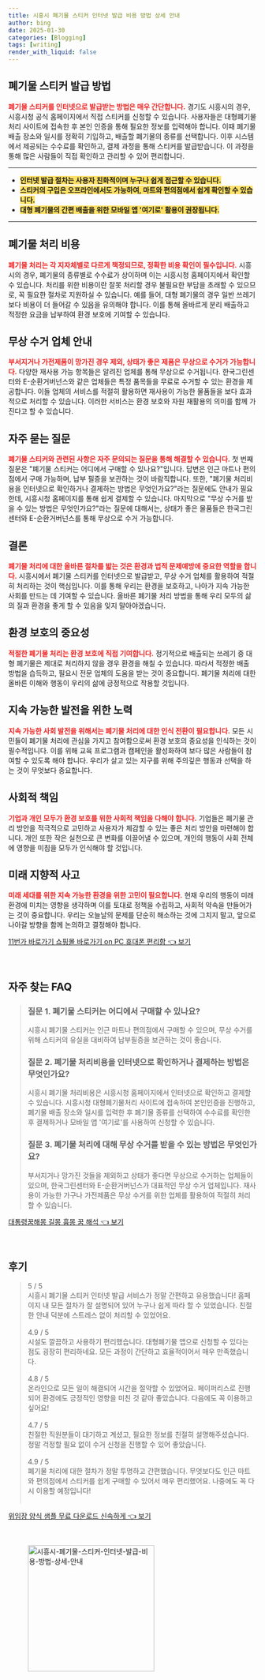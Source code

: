 ```yaml
---
title: 시흥시 폐기물 스티커 인터넷 발급 비용 방법 상세 안내
author: bing
date: 2025-01-30
categories: [Blogging]
tags: [writing]
render_with_liquid: false
---
```



<h2 id='폐기물 스티커 발급 방법'>폐기물 스티커 발급 방법</h2>

<p><b><span style="color: #ee2323;">폐기물 스티커를 인터넷으로 발급받는 방법은 매우 간단합니다.</span></b> 경기도 시흥시의 경우, 시흥시청 공식 홈페이지에서 직접 스티커를 신청할 수 있습니다. 사용자들은 대형폐기물처리 사이트에 접속한 후 본인 인증을 통해 필요한 정보를 입력해야 합니다. 이때 폐기물 배출 장소와 일시를 정확히 기입하고, 배출할 폐기물의 종류를 선택합니다. 이후 시스템에서 제공되는 수수료를 확인하고, 결제 과정을 통해 스티커를 발급받습니다. 이 과정을 통해 많은 사람들이 직접 확인하고 관리할 수 있어 편리합니다.</p>

<hr />

<ul>
    <li><b><span style="background-color: #ffe066;">인터넷 발급 절차는 사용자 친화적이며 누구나 쉽게 접근할 수 있습니다.</span></b></li>
    <li><b><span style="background-color: #ffe066;">스티커의 구입은 오프라인에서도 가능하여, 마트와 편의점에서 쉽게 확인할 수 있습니다.</span></b></li>
    <li><b><span style="background-color: #ffe066;">대형 폐기물의 간편 배출을 위한 모바일 앱 '여기로' 활용이 권장됩니다.</span></b></li>
</ul>

<hr />

<h2 id='폐기물 처리 비용'>폐기물 처리 비용</h2>

<p><b><span style="color: #ee2323;">폐기물 처리는 각 지자체별로 다르게 책정되므로, 정확한 비용 확인이 필수입니다.</span></b> 시흥시의 경우, 폐기물의 종류별로 수수료가 상이하며 이는 시흥시청 홈페이지에서 확인할 수 있습니다. 처리를 위한 비용이란 잘못 처리할 경우 불필요한 부담을 초래할 수 있으므로, 꼭 필요한 절차로 지원하실 수 있습니다. 예를 들어, 대형 폐기물의 경우 일반 쓰레기보다 비용이 더 들어갈 수 있음을 유의해야 합니다. 이를 통해 올바르게 분리 배출하고 적정한 요금을 납부하여 환경 보호에 기여할 수 있습니다.</p>

<h2 id='무상 수거 업체 안내'>무상 수거 업체 안내</h2>

<p><b><span style="color: #ee2323;">부서지거나 가전제품이 망가진 경우 제외, 상태가 좋은 제품은 무상으로 수거가 가능합니다.</span></b> 다양한 재사용 가능 항목들은 알려진 업체를 통해 무상으로 수거됩니다. 한국그린센터와 E-순환거버넌스와 같은 업체들은 특정 품목들을 무료로 수거할 수 있는 환경을 제공합니다. 이들 업체의 서비스를 적절히 활용하면 재사용이 가능한 물품들을 보다 효과적으로 처리할 수 있습니다. 이러한 서비스는 환경 보호와 자원 재활용의 의미를 함께 가진다고 할 수 있습니다.</p>

<h2 id='자주 묻는 질문'>자주 묻는 질문</h2>

<p><b><span style="color: #ee2323;">폐기물 스티커와 관련된 사항은 자주 문의되는 질문을 통해 해결할 수 있습니다.</span></b> 첫 번째 질문은 "폐기물 스티커는 어디에서 구매할 수 있나요?"입니다. 답변은 인근 마트나 편의점에서 구매 가능하며, 납부 필증을 보관하는 것이 바람직합니다. 또한, "폐기물 처리비용을 인터넷으로 확인하거나 결제하는 방법은 무엇인가요?"라는 질문에도 안내가 필요한데, 시흥시청 홈페이지를 통해 쉽게 결제할 수 있습니다. 마지막으로 "무상 수거를 받을 수 있는 방법은 무엇인가요?"라는 질문에 대해서는, 상태가 좋은 물품들은 한국그린센터와 E-순환거버넌스를 통해 무상으로 수거 가능합니다.</p>

<h2 id='결론'>결론</h2>

<p><b><span style="color: #ee2323;">폐기물 처리에 대한 올바른 절차를 밟는 것은 환경과 법적 문제예방에 중요한 역할을 합니다.</span></b> 시흥시에서 폐기물 스티커를 인터넷으로 발급받고, 무상 수거 업체를 활용하여 적절히 처리하는 것이 핵심입니다. 이를 통해 우리는 환경을 보호하고, 나아가 지속 가능한 사회를 만드는 데 기여할 수 있습니다. 올바른 폐기물 처리 방법을 통해 우리 모두의 삶의 질과 환경을 좋게 할 수 있음을 잊지 말아야겠습니다.</p>

<h2 id='환경 보호의 중요성'>환경 보호의 중요성</h2>

<p><b><span style="color: #ee2323;">적절한 폐기물 처리는 환경 보호에 직접 기여합니다.</span></b> 정기적으로 배출되는 쓰레기 중 대형 폐기물은 제대로 처리하지 않을 경우 환경을 해칠 수 있습니다. 따라서 적정한 배출 방법을 습득하고, 필요시 전문 업체의 도움을 받는 것이 중요합니다. 폐기물 처리에 대한 올바른 이해와 행동이 우리의 삶에 긍정적으로 작용할 것입니다.</p>

<h2 id='지속 가능한 발전을 위한 노력'>지속 가능한 발전을 위한 노력</h2>

<p><b><span style="color: #ee2323;">지속 가능한 사회 발전을 위해서는 폐기물 처리에 대한 인식 전환이 필요합니다.</span></b> 모든 시민들이 폐기물 처리에 관심을 가지고 참여함으로써 환경 보호의 중요성을 인식하는 것이 필수적입니다. 이를 위해 교육 프로그램과 캠페인을 활성화하여 보다 많은 사람들이 참여할 수 있도록 해야 합니다. 우리가 살고 있는 지구를 위해 주의깊은 행동과 선택을 하는 것이 무엇보다 중요합니다.</p>

<h2 id='사회적 책임'>사회적 책임</h2>

<p><b><span style="color: #ee2323;">기업과 개인 모두가 환경 보호를 위한 사회적 책임을 다해야 합니다.</span></b> 기업들은 폐기물 관리 방안을 적극적으로 고민하고 사용자가 체감할 수 있는 좋은 처리 방안을 마련해야 합니다. 개인 또한 작은 실천으로 큰 변화를 이끌어낼 수 있으며, 개인의 행동이 사회 전체에 영향을 미침을 모두가 인식해야 할 것입니다.</p>

<h2 id='미래 지향적 사고'>미래 지향적 사고</h2>

<p><b><span style="color: #ee2323;">미래 세대를 위한 지속 가능한 환경을 위한 고민이 필요합니다.</span></b> 현재 우리의 행동이 미래 환경에 미치는 영향을 생각하며 이를 토대로 정책을 수립하고, 사회적 약속을 만들어가는 것이 중요합니다. 우리는 오늘날의 문제를 단순히 해소하는 것에 그치지 말고, 앞으로 나아갈 방향을 함께 논의하고 결정해야 합니다.</p>


<p><a class="click-button" title="11번가 바로가기 쇼핑몰 바로가기 on PC 휴대폰 편리함" href="https://afficreate.github.io/posts/11%EB%B2%88%EA%B0%80-%EB%B0%94%EB%A1%9C%EA%B0%80%EA%B8%B0-%EC%87%BC%ED%95%91%EB%AA%B0-%EB%B0%94%EB%A1%9C%EA%B0%80%EA%B8%B0-on-PC-%ED%9C%B4%EB%8C%80%ED%8F%B0-%ED%8E%B8%EB%A6%AC%ED%95%A8/" rel="dofollow">11번가 바로가기 쇼핑몰 바로가기 on PC 휴대폰 편리함 👈 보기</a></p><br>
<h2 id='자주_찾는_FAQ'>자주 찾는 FAQ</h2>
<div itemscope="" itemtype="https://schema.org/FAQPage"> 
<blockquote> 
<div itemscope="" itemprop="mainEntity" itemtype="https://schema.org/Question"> 
<h3 itemprop="name">질문 1. 폐기물 스티커는 어디에서 구매할 수 있나요?</h3> 
<div itemscope="" itemprop="acceptedAnswer" itemtype="https://schema.org/Answer"> 
<span itemprop="text"> 
<p>시흥시 폐기물 스티커는 인근 마트나 편의점에서 구매할 수 있으며, 무상 수거를 위해 스티커의 유실을 대비하여 납부필증을 보관하는 것이 좋습니다.</p> 
</span> 
</div> 
</div> 
<div itemscope="" itemprop="mainEntity" itemtype="https://schema.org/Question"> 
<h3 itemprop="name">질문 2. 폐기물 처리비용을 인터넷으로 확인하거나 결제하는 방법은 무엇인가요?</h3> 
<div itemscope="" itemprop="acceptedAnswer" itemtype="https://schema.org/Answer"> 
<span itemprop="text"> 
<p>시흥시 폐기물 처리비용은 시흥시청 홈페이지에서 인터넷으로 확인하고 결제할 수 있습니다. 시흥시청 대형폐기물처리 사이트에 접속하여 본인인증을 진행하고, 폐기물 배출 장소와 일시를 입력한 후 폐기물 종류를 선택하여 수수료를 확인한 후 결제하거나 모바일 앱 '여기로'를 사용하여 신청할 수 있습니다.</p> 
</span> 
</div> 
</div> 
<div itemscope="" itemprop="mainEntity" itemtype="https://schema.org/Question"> 
<h3 itemprop="name">질문 3. 폐기물 처리에 대해 무상 수거를 받을 수 있는 방법은 무엇인가요?</h3> 
<div itemscope="" itemprop="acceptedAnswer" itemtype="https://schema.org/Answer"> 
<span itemprop="text"> 
<p>부서지거나 망가진 것들을 제외하고 상태가 좋다면 무상으로 수거하는 업체들이 있으며, 한국그린센터와 E-순환거버넌스가 대표적인 무상 수거 업체입니다. 재사용이 가능한 가구나 가전제품은 무상 수거를 위한 업체를 활용하여 적절히 처리할 수 있습니다.</p> 
</span> 
</div> 
</div> 
</blockquote> 
</div>
<p><a class="click-button" title="대통령꿈해몽 길몽 흉몽 꿈 해석" href="https://afficreate.github.io/posts/%EB%8C%80%ED%86%B5%EB%A0%B9%EA%BF%88%ED%95%B4%EB%AA%BD-%EA%B8%B8%EB%AA%BD-%ED%9D%89%EB%AA%BD-%EA%BF%88-%ED%95%B4%EC%84%9D/" rel="dofollow">대통령꿈해몽 길몽 흉몽 꿈 해석 👈 보기</a></p><br>
<h2 id='후기'>후기</h2>
<div itemscope itemtype="https://schema.org/Product">
  <blockquote>
  <div itemprop="review" itemscope itemtype="https://schema.org/Review">
      <div itemprop="reviewRating" itemscope itemtype="https://schema.org/Rating"> <span itemprop="ratingValue">5</span> / <span itemprop="bestRating">5</span> </div>
      <span itemprop="reviewBody">시흥시 폐기물 스티커 인터넷 발급 서비스가 정말 간편하고 유용했습니다! 홈페이지 내 모든 절차가 잘 설명되어 있어 누구나 쉽게 따라 할 수 있었습니다. 친절한 안내 덕분에 스트레스 없이 처리할 수 있었어요.</span>
  </div>
  <br>
  <div itemprop="review" itemscope itemtype="https://schema.org/Review">
      <div itemprop="reviewRating" itemscope itemtype="https://schema.org/Rating"> <span itemprop="ratingValue">4.9</span> / <span itemprop="bestRating">5</span> </div>
      <span itemprop="reviewBody">시설도 깔끔하고 사용하기 편리했습니다. 대형폐기물 앱으로 신청할 수 있다는 점도 굉장히 편리하네요. 모든 과정이 간단하고 효율적이어서 매우 만족했습니다.</span>
  </div>
  <br>
  <div itemprop="review" itemscope itemtype="https://schema.org/Review">
      <div itemprop="reviewRating" itemscope itemtype="https://schema.org/Rating"> <span itemprop="ratingValue">4.8</span> / <span itemprop="bestRating">5</span> </div>
      <span itemprop="reviewBody">온라인으로 모든 일이 해결되어 시간을 절약할 수 있었어요. 페이퍼리스로 진행되어 환경에도 긍정적인 영향을 미친 것 같아 좋았습니다. 다음에도 꼭 이용하고 싶어요!</span>
  </div>
  <br>
  <div itemprop="review" itemscope itemtype="https://schema.org/Review">
      <div itemprop="reviewRating" itemscope itemtype="https://schema.org/Rating"> <span itemprop="ratingValue">4.7</span> / <span itemprop="bestRating">5</span> </div>
      <span itemprop="reviewBody">친절한 직원분들이 대기하고 계셨고, 필요한 정보를 친절히 설명해주셨습니다. 정말 걱정할 필요 없이 수거 신청을 진행할 수 있어 좋았습니다.</span>
  </div>
  <br>
  <div itemprop="review" itemscope itemtype="https://schema.org/Review">
      <div itemprop="reviewRating" itemscope itemtype="https://schema.org/Rating"> <span itemprop="ratingValue">4.9</span> / <span itemprop="bestRating">5</span> </div>
      <span itemprop="reviewBody">폐기물 처리에 대한 절차가 정말 투명하고 간편했습니다. 무엇보다도 인근 마트와 편의점에서 스티커를 쉽게 구매할 수 있어서 매우 편리했어요. 나중에도 꼭 다시 이용할 예정입니다!</span>
  </div>
  <br>
  </blockquote>
</div>
<p><a class="click-button" title="위임장 양식 샘플 무료 다운로드 신속하게" href="https://afficreate.github.io/posts/%EC%9C%84%EC%9E%84%EC%9E%A5-%EC%96%91%EC%8B%9D-%EC%83%98%ED%94%8C-%EB%AC%B4%EB%A3%8C-%EB%8B%A4%EC%9A%B4%EB%A1%9C%EB%93%9C-%EC%8B%A0%EC%86%8D%ED%95%98%EA%B2%8C/" rel="dofollow">위임장 양식 샘플 무료 다운로드 신속하게 👈 보기</a></p><br>
<figure class="image"><img src="https://afficreate.github.io/assets/img/thumbnail/시흥시-폐기물-스티커-인터넷-발급-비용-방법-상세-안내.webp" alt="시흥시-폐기물-스티커-인터넷-발급-비용-방법-상세-안내" width="256" height="256"></figure>